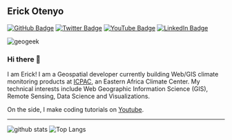 ## Erick Otenyo

[![GitHub Badge](https://img.shields.io/github/followers/erick-otenyo?style=social)](https://github.com/erick-otenyo?tab=followers)
[![Twitter Badge](https://img.shields.io/twitter/follow/erick_otenyo?style=social)](https://twitter.com/erick_otenyo)
[![YouTube Badge](https://img.shields.io/badge/My-YouTube-red)](https://www.youtube.com/c/TheGISDev)
[![LinkedIn Badge](https://img.shields.io/badge/My-LinkedIn-blue)](https://www.linkedin.com/in/erick-otenyo/)


![geogeek](https://res.cloudinary.com/otenyo/image/upload/v1596048344/banners/Header.jpg)


### Hi there 👋

I am Erick! I am a Geospatial developer currently building Web/GIS climate monitoring products at [ICPAC](https://www.icpac.net), an Eastern Africa Climate Center.
My technical interests include Web Geographic Information Science (GIS), Remote Sensing, Data Science and Visualizations.

On the side, I make coding tutorials on [Youtube](https://www.youtube.com/channel/UCWT8kn-hFs3inFNWObTOQtw).

---
![github stats](https://github-readme-stats.vercel.app/api?username=erick-otenyo&show_icons=true&count_private=true)
![Top Langs](https://github-readme-stats.vercel.app/api/top-langs/?username=erick-otenyo&hide=php,css,go)

